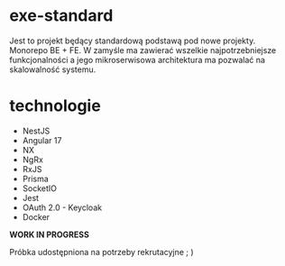 # exe-standard

Jest to projekt będący standardową podstawą pod nowe projekty. Monorepo BE + FE. 
W zamyśle ma zawierać wszelkie najpotrzebniejsze funkcjonalności a jego mikroserwisowa architektura ma pozwalać na skalowalność systemu. 


# technologie
 - NestJS
 - Angular 17
 - NX
 - NgRx
 - RxJS
 - Prisma
 - SocketIO
 - Jest
 - OAuth 2.0 - Keycloak
 - Docker




**WORK IN PROGRESS**

Próbka udostępniona na potrzeby rekrutacyjne ; )
 
